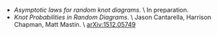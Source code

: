 + *Asymptotic laws for random knot diagrams*. \\
  In preparation.
+ *Knot Probabilities in Random Diagrams*. \\
  Jason Cantarella, Harrison Chapman, Matt Mastin. \\
  [arXiv:1512.05749](http://arxiv.org/abs/1512.05749)
